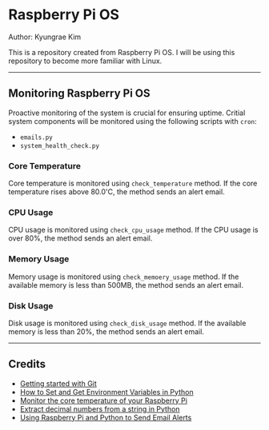 # Raspberry Pi OS

Author: Kyungrae Kim

This is a repository created from Raspberry Pi OS. I will be using this repository to become more familiar with Linux.

---

## Monitoring Raspberry Pi OS

Proactive monitoring of the system is crucial for ensuring uptime. Critial system components will be monitored using the following scripts with ```cron```:

* ```emails.py```
* ```system_health_check.py```

### Core Temperature

Core temperature is monitored using ```check_temperature``` method. If the core temperature rises above 80.0'C, the method sends an alert email.

### CPU Usage

CPU usage is monitored using ```check_cpu_usage``` method. If the CPU usage is over 80%, the method sends an alert email.

### Memory Usage

Memory usage is monitored using ```check_memoery_usage``` method. If the available memory is less than 500MB, the method sends an alert email.

### Disk Usage

Disk usage is monitored using ```check_disk_usage``` method. If the available memory is less than 20%, the method sends an alert email.

---

## Credits

* [Getting started with Git](https://projects.raspberrypi.org/en/projects/getting-started-with-git)
* [How to Set and Get Environment Variables in Python](https://able.bio/rhett/how-to-set-and-get-environment-variables-in-python--274rgt5)
* [Monitor the core temperature of your Raspberry Pi](https://medium.com/@kevalpatel2106/monitor-the-core-temperature-of-your-raspberry-pi-3ddfdf82989f)
* [Extract decimal numbers from a string in Python](https://www.tutorialspoint.com/Extract-decimal-numbers-from-a-string-in-Python)
* [Using Raspberry Pi and Python to Send Email Alerts](https://makersportal.com/blog/2017/9/23/using-raspberry-pi-and-python-to-send-email-alerts)
